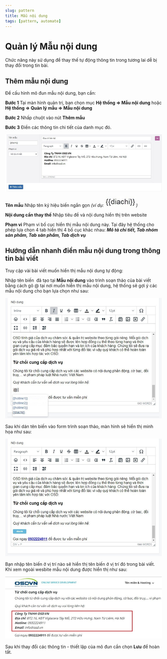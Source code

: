 ```yaml
---
slug: pattern
title: Mẫu nội dung
tags: [pattern, automate]
---
```

# Quản lý Mẫu nội dung
Chức năng này sử dụng để thay thế tự động thông tin trong tương lai dễ bị thay đổi trong tin bài.
## Thêm mẫu nội dung
Để cấu hình mô đun mẫu nội dung, bạn cần:

**Bước 1** Tại màn hình quản trị, bạn chọn mục **Hệ thống => Mẫu nội dung** hoặc **Hệ thống => Quản lý mẫu => Mẫu nội dung**

**Bước 2** Nhấp chuột vào nút **Thêm mẫu**

**Bước 3** Điền các thông tin chi tiết của danh mục đó.

![cn-mau-noi-dung-6.jpg (53 KB)](img/cn-mau-noi-dung-6.jpg)

**Tên mẫu** Nhập tên ký hiệu biến ngắn gọn _(ví dụ: ![cn-mau-noi-dung-1.jpg (3 KB)](img/cn-mau-noi-dung-1.jpg))_

**Nội dung cần thay thế** Nhập tiêu đề và nội dung hiển thị trên website

**Phạm vi** Phạm vi bố cục hiển thị mẫu nội dung này. Tại đây hệ thống cho phép lựa chọn 4 tab hiển thị 4 bố cục khác nhau: **_Mô tả chi tiết, Tab nhóm sản phẩm, Tab sản phẩm, Tab dịch vụ_**

## Hướng dẫn nhanh điền mẫu nội dung trong thông tin bài viết

Truy cập vài bài viết muốn hiển thị mẫu nội dung tự động:

Nhập tên biến  đã tạo tại **Mẫu nội dung** vào trình soạn thảo của bài viết bằng cách gõ @ tại nơi muốn hiển thị mẫu nội dung, hệ thống sẽ gợi ý các mẫu nội dung cho bạn lựa chọn như sau:

![cn-mau-noi-dung-3.jpg (100 KB)](img/cn-mau-noi-dung-3.jpg)

Sau khi dán tên biến vào form trình soạn thảo, màn hình sẽ hiển thị minh họa như sau:

![cn-mau-noi-dung-4.jpg (98 KB)](img/cn-mau-noi-dung-4.jpg)

Bạn nhập tên biến ở vị trí nào sẽ hiển thị tên biến ở vị trí đó trong bài viết. Khi xem ngoài wesbite mẫu nội dung được hiển thị như sau:

![cn-mau-noi-dung-5.jpg (65 KB)](img/cn-mau-noi-dung-5.jpg)

Sau khi thay đổi các thông tin - thiết lập của mô đun cần chọn **Lưu** để hoàn tất.
